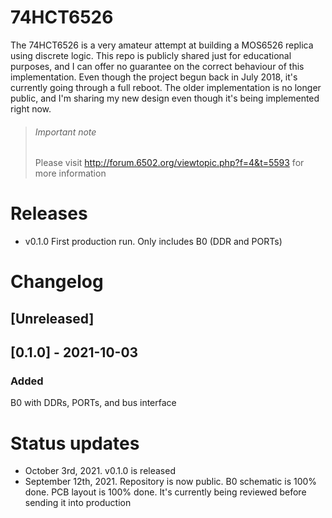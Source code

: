 # 74HCT6526 
The 74HCT6526 is a very amateur attempt at building a MOS6526 replica using discrete logic. This repo is publicly shared just for educational purposes, and I can offer no guarantee on the correct behaviour of this implementation.
Even though the project begun back in July 2018, it's currently going through a full reboot. The older implementation is no longer public, and I'm sharing my new design even though it's being implemented right now. 

> ###### Important note
> Please visit http://forum.6502.org/viewtopic.php?f=4&t=5593 for more information

# Releases
* v0.1.0 First production run. Only includes B0 (DDR and PORTs)

# Changelog
## [Unreleased]

## [0.1.0] - 2021-10-03
### Added
B0 with DDRs, PORTs, and bus interface

# Status updates
* October 3rd, 2021. v0.1.0 is released
* September 12th, 2021. Repository is now public. B0 schematic is 100% done. PCB layout is 100% done. It's currently being reviewed before sending it into production
